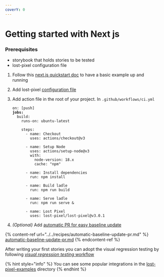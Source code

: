 ```yaml
---
coverY: 0
---
```


# Getting started with Next js

### Prerequisites

- storybook that holds stories to be tested
- lost-pixel configuration file

1. Follow this [next.js quickstart doc](https://nextjs.org/docs) to have a basic example up and running&#x20;
2. Add lost-pixel [configuration file](../../setup/project-configuration/modes.md#page-shots)
3. Add action file in the root of your project. In `.github/workflows/ci.yml`

   <pre><code>on: [push]
   <strong>jobs:
   </strong>  build:
       runs-on: ubuntu-latest
   
       steps:
         - name: Checkout
           uses: actions/checkout@v3
   
         - name: Setup Node
           uses: actions/setup-node@v3
           with:
             node-version: 18.x
             cache: "npm"
   
         - name: Install dependencies
           run: npm install
   
         - name: Build ladle
           run: npm run build
   
         - name: Serve ladle
           run: npm run serve &#x26;
   
         - name: Lost Pixel
           uses: lost-pixel/lost-pixel@v3.0.1</code></pre>

4. _(Optional)_ Add [automatic PR for easy baseline update](../../recipes/automatic-baseline-update-pr.md)

{% content-ref url="../../recipes/automatic-baseline-update-pr.md" %}
[automatic-baseline-update-pr.md](../../recipes/automatic-baseline-update-pr.md)
{% endcontent-ref %}

After writing your first stories you can adopt the visual regression testing by following [_visual regression testing_ workflow](../testing-workflow-github-actions.md)

{% hint style="info" %}
You can see some popular integrations in the [lost-pixel-examples](https://github.com/lost-pixel/lost-pixel-examples) directory
{% endhint %}
